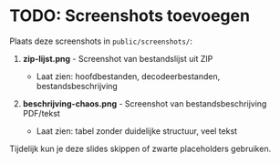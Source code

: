 # TODO: Screenshots toevoegen

Plaats deze screenshots in `public/screenshots/`:

1. **zip-lijst.png** - Screenshot van bestandslijst uit ZIP
   - Laat zien: hoofdbestanden, decodeerbestanden, bestandsbeschrijving
   
2. **beschrijving-chaos.png** - Screenshot van bestandsbeschrijving PDF/tekst  
   - Laat zien: tabel zonder duidelijke structuur, veel tekst

Tijdelijk kun je deze slides skippen of zwarte placeholders gebruiken.
